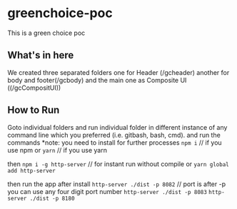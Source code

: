 # greenchoice-poc
This is a green choice poc

## What's in here
We created three separated folders one for Header (/gcheader) another for body and footer(/gcbody) and the main one as Composite UI ((/gcCompositUI))

## How to Run
Goto individual folders and run individual folder in different instance of any command line which you preferred (i.e. gitbash, bash, cmd). and run the commands
*note: you need to install for further processes
`npm i` // if you use npm
or 
`yarn` // if you use yarn

then
`npm i -g http-server` // for instant run without compile
or 
`yarn global add http-server`

then run the app after install
`http-server ./dist -p 8082` // port is after -p you can use any four digit port number
`http-server ./dist -p 8083` 
`http-server ./dist -p 8180` 